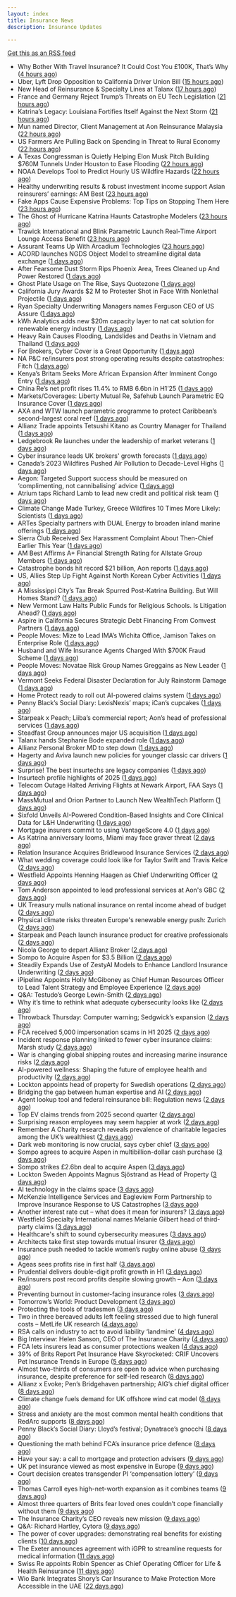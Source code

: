 ```yaml
---
layout: index
title: Insurance News
description: Insurance Updates

---
```


[Get this as an RSS feed](/insurance.rss)

<!-- news_marker starts -->
- Why Bother With Travel Insurance? It Could Cost You £100K, That’s Why ([4 hours ago](https://insurance-edge.net/2025/08/30/why-bother-with-travel-insurance-it-could-cost-you-100k-thats-why/))
- Uber, Lyft Drop Opposition to California Driver Union Bill ([15 hours ago](https://www.insurancejournal.com/news/west/2025/08/29/837519.htm))
- New Head of Reinsurance & Specialty Lines at Talanx ([17 hours ago](https://insurance-edge.net/2025/08/29/new-head-of-reinsurance-specialty-lines-at-talanx/))
- France and Germany Reject Trump’s Threats on EU Tech Legislation ([21 hours ago](https://www.insurancejournal.com/news/international/2025/08/29/837499.htm))
- Katrina’s Legacy: Louisiana Fortifies Itself Against the Next Storm ([21 hours ago](https://www.insurancejournal.com/news/national/2025/08/29/837490.htm))
- Mun named Director, Client Management at Aon Reinsurance Malaysia ([22 hours ago](https://www.reinsurancene.ws/mun-named-director-client-management-at-aon-reinsurance-malaysia/))
- US Farmers Are Pulling Back on Spending in Threat to Rural Economy ([22 hours ago](https://www.insurancejournal.com/news/midwest/2025/08/29/837481.htm))
- A Texas Congressman is Quietly Helping Elon Musk Pitch Building $760M Tunnels Under Houston to Ease Flooding ([22 hours ago](https://www.insurancejournal.com/news/southcentral/2025/08/29/837475.htm))
- NOAA Develops Tool to Predict Hourly US Wildfire Hazards ([22 hours ago](https://www.insurancejournal.com/news/national/2025/08/29/837470.htm))
- Healthy underwriting results & robust investment income support Asian reinsurers’ earnings: AM Best ([23 hours ago](https://www.reinsurancene.ws/healthy-underwriting-results-robust-investment-income-support-asian-reinsurers-earnings-am-best/))
- Fake Apps Cause Expensive Problems: Top Tips on Stopping Them Here ([23 hours ago](https://insurance-edge.net/2025/08/29/fake-apps-cause-expensive-problems-top-tips-on-stopping-them-here/))
- The Ghost of Hurricane Katrina Haunts Catastrophe Modelers ([23 hours ago](https://www.insurancejournal.com/news/national/2025/08/29/836870.htm))
- Trawick International and Blink Parametric Launch Real-Time Airport Lounge Access Benefit ([23 hours ago](https://www.insurtechinsights.com/trawick-international-and-blink-parametric-launch-real-time-airport-lounge-access-benefit/))
- Assurant Teams Up With Arcadium Technologies ([23 hours ago](https://insurance-edge.net/2025/08/29/assurant-teams-up-with-arcadium-technologies/))
- ACORD launches NGDS Object Model to streamline digital data exchange ([1 days ago](https://www.reinsurancene.ws/acord-launches-ngds-object-model-to-streamline-digital-data-exchange/))
- After Fearsome Dust Storm Rips Phoenix Area, Trees Cleaned up And Power Restored ([1 days ago](https://www.insurancejournal.com/news/west/2025/08/29/837466.htm))
- Ghost Plate Usage on The Rise, Says Quotezone ([1 days ago](https://insurance-edge.net/2025/08/29/ghost-plate-usage-on-the-rise-says-quotezone/))
- California Jury Awards $2 M to Protester Shot in Face With Nonlethal Projectile ([1 days ago](https://www.insurancejournal.com/news/west/2025/08/29/837462.htm))
- Ryan Specialty Underwriting Managers names Ferguson CEO of US Assure ([1 days ago](https://www.reinsurancene.ws/ryan-specialty-underwriting-managers-names-ferguson-ceo-of-us-assure/))
- kWh Analytics adds new $20m capacity layer to nat cat solution for renewable energy industry ([1 days ago](https://www.reinsurancene.ws/kwh-analytics-adds-new-20m-capacity-layer-to-nat-cat-solution-for-renewable-energy-industry/))
- Heavy Rain Causes Flooding, Landslides and Deaths in Vietnam and Thailand ([1 days ago](https://www.insurancejournal.com/news/international/2025/08/29/837453.htm))
- For Brokers, Cyber Cover is a Great Opportunity ([1 days ago](https://insurance-edge.net/2025/08/29/for-brokers-cyber-cover-is-a-great-opportunity/))
- NA P&C re/insurers post strong operating results despite catastrophes: Fitch ([1 days ago](https://www.reinsurancene.ws/na-pc-re-insurers-post-strong-operating-results-despite-catastrophes-fitch/))
- Kenya’s Britam Seeks More African Expansion After Imminent Congo Entry ([1 days ago](https://www.insurancejournal.com/news/international/2025/08/29/837444.htm))
- China Re’s net profit rises 11.4% to RMB 6.6bn in H1’25 ([1 days ago](https://www.reinsurancene.ws/china-res-net-profit-rises-11-4-to-rmb-6-6bn-in-h125/))
- Markets/Coverages: Liberty Mutual Re, Safehub Launch Parametric EQ Insurance Cover ([1 days ago](https://www.insurancejournal.com/news/international/2025/08/29/837438.htm))
- AXA and WTW launch parametric programme to protect Caribbean’s second-largest coral reef ([1 days ago](https://www.reinsurancene.ws/axa-and-wtw-launch-parametric-programme-to-protect-caribbeans-second-largest-coral-reef/))
- Allianz Trade appoints Tetsushi Kitano as Country Manager for Thailand ([1 days ago](https://www.reinsurancene.ws/allianz-trade-appoints-tetsushi-kitano-as-country-manager-for-thailand/))
- Ledgebrook Re launches under the leadership of market veterans ([1 days ago](https://www.reinsurancene.ws/ledgebrook-re-launches-under-the-leadership-of-market-veterans/))
- Cyber insurance leads UK brokers' growth forecasts ([1 days ago](https://www.insurancebusinessmag.com/uk/news/cyber/cyber-insurance-leads-uk-brokers-growth-forecasts-547857.aspx))
- Canada’s 2023 Wildfires Pushed Air Pollution to Decade-Level Highs ([1 days ago](https://www.insurancejournal.com/news/international/2025/08/29/837433.htm))
- Aegon: Targeted Support success should be measured on ‘complimenting, not cannibalising’ advice ([1 days ago](https://ifamagazine.com/aegon-targeted-support-success-should-be-measured-on-complimenting-not-cannibalising-advice/))
- Atrium taps Richard Lamb to lead new credit and political risk team ([1 days ago](https://www.insurancebusinessmag.com/uk/news/breaking-news/atrium-taps-richard-lamb-to-lead-new-credit-and-political-risk-team-547848.aspx))
- Climate Change Made Turkey, Greece Wildfires 10 Times More Likely: Scientists ([1 days ago](https://www.insurancejournal.com/news/international/2025/08/29/837426.htm))
- ARTes Specialty partners with DUAL Energy to broaden inland marine offerings ([1 days ago](https://www.insurancebusinessmag.com/uk/news/breaking-news/artes-specialty-partners-with-dual-energy-to-broaden-inland-marine-offerings-547839.aspx))
- Sierra Club Received Sex Harassment Complaint About Then-Chief Earlier This Year ([1 days ago](https://www.insurancejournal.com/news/national/2025/08/29/837406.htm))
- AM Best Affirms A+ Financial Strength Rating for Allstate Group Members ([1 days ago](https://www.insurancejournal.com/news/national/2025/08/29/837398.htm))
- Catastrophe bonds hit record $21 billion, Aon reports ([1 days ago](https://www.insurancebusinessmag.com/uk/news/breaking-news/catastrophe-bonds-hit-record-21-billion-aon-reports-547824.aspx))
- US, Allies Step Up Fight Against North Korean Cyber Activities ([1 days ago](https://www.insurancejournal.com/news/national/2025/08/29/837395.htm))
- A Mississippi City’s Tax Break Spurred Post-Katrina Building. But Will Homes Stand? ([1 days ago](https://www.insurancejournal.com/news/southeast/2025/08/29/837414.htm))
- New Vermont Law Halts Public Funds for Religious Schools. Is Litigation Ahead? ([1 days ago](https://www.insurancejournal.com/news/east/2025/08/29/837371.htm))
- Aspire in California Secures Strategic Debt Financing From Comvest Partners ([1 days ago](https://www.insurancejournal.com/news/west/2025/08/29/837365.htm))
- People Moves: Mize to Lead IMA’s Wichita Office, Jamison Takes on Enterprise Role ([1 days ago](https://www.insurancejournal.com/news/midwest/2025/08/29/837404.htm))
- Husband and Wife Insurance Agents Charged With $700K Fraud Scheme ([1 days ago](https://www.insurancejournal.com/news/east/2025/08/29/837333.htm))
- People Moves: Novatae Risk Group Names Greggains as New Leader ([1 days ago](https://www.insurancejournal.com/news/southcentral/2025/08/29/837399.htm))
- Vermont Seeks Federal Disaster Declaration for July Rainstorm Damage ([1 days ago](https://www.insurancejournal.com/news/east/2025/08/29/837361.htm))
- Home Protect ready to roll out AI-powered claims system ([1 days ago](https://www.postonline.co.uk/news/7958319/home-protect-ready-to-roll-out-ai-powered-claims-system))
- Penny Black’s Social Diary: LexisNexis’ maps; iCan’s cupcakes ([1 days ago](https://www.postonline.co.uk/people/7958246/penny-black%E2%80%99s-social-diary-lexisnexis%E2%80%99-maps-ican%E2%80%99s-cupcakes))
- Starpeak x Peach; Liiba’s commercial report; Aon’s head of professional services ([1 days ago](https://www.postonline.co.uk/news/7958924/starpeak-x-peach-liiba%E2%80%99s-commercial-report-aon%E2%80%99s-head-of-professional-services))
- Steadfast Group announces major US acquisition ([1 days ago](https://www.insurancebusinessmag.com/uk/news/breaking-news/steadfast-group-announces-major-us-acquisition-547806.aspx))
- Talanx hands Stephanie Bode expanded role ([1 days ago](https://www.insurancebusinessmag.com/uk/news/breaking-news/talanx-hands-stephanie-bode-expanded-role-547793.aspx))
- Allianz Personal Broker MD to step down ([1 days ago](https://www.insurancebusinessmag.com/uk/news/breaking-news/allianz-personal-broker-md-to-step-down-547792.aspx))
- Hagerty and Aviva launch new policies for younger classic car drivers ([1 days ago](https://www.insurancebusinessmag.com/uk/news/breaking-news/hagerty-and-aviva-launch-new-policies-for-younger-classic-car-drivers-547789.aspx))
- Surprise! The best insurtechs are legacy companies ([1 days ago](https://www.dig-in.com/opinion/the-best-insurtechs-are-legacy-companies))
- Insurtech profile highlights of 2025 ([1 days ago](https://www.dig-in.com/list/insurtech-profile-highlights-of-2025))
- Telecom Outage Halted Arriving Flights at Newark Airport, FAA Says ([1 days ago](https://www.insurancejournal.com/news/east/2025/08/28/837387.htm))
- MassMutual and Orion Partner to Launch New WealthTech Platform ([1 days ago](https://www.insurtechinsights.com/massmutual-and-orion-partner-to-launch-new-wealthtech-platform/))
- Sixfold Unveils AI-Powered Condition-Based Insights and Core Clinical Data for L&H Underwriting ([1 days ago](https://www.insurtechinsights.com/sixfold-unveils-ai-powered-condition-based-insights-and-core-clinical-data-for-lh-underwriting/))
- Mortgage insurers commit to using VantageScore 4.0 ([1 days ago](https://www.dig-in.com/news/mortgage-insurers-commit-to-using-vantagescore-4-0))
- As Katrina anniversary looms, Miami may face graver threat ([2 days ago](https://www.dig-in.com/news/analyzing-miamis-hurricane-risk-two-decades-after-katrina))
- Relation Insurance Acquires Bridlewood Insurance Services ([2 days ago](https://www.insurtechinsights.com/relation-insurance-acquires-bridlewood-insurance-services/))
- What wedding coverage could look like for Taylor Swift and Travis Kelce ([2 days ago](https://www.insurancebusinessmag.com/uk/news/breaking-news/what-wedding-coverage-could-look-like-for-taylor-swift-and-travis-kelce-547745.aspx))
- Westfield Appoints Henning Haagen as Chief Underwriting Officer ([2 days ago](https://www.insurtechinsights.com/westfield-appoints-henning-haagen-as-chief-underwriting-officer/))
- Tom Anderson appointed to lead professional services at Aon's GBC ([2 days ago](https://www.insurancebusinessmag.com/uk/news/breaking-news/tom-anderson-appointed-to-lead-professional-services-at-aons-gbc-547696.aspx))
- UK Treasury mulls national insurance on rental income ahead of budget ([2 days ago](https://www.insurancebusinessmag.com/uk/news/breaking-news/uk-treasury-mulls-national-insurance-on-rental-income-ahead-of-budget-547679.aspx))
- Physical climate risks threaten Europe's renewable energy push: Zurich ([2 days ago](https://www.insurancebusinessmag.com/uk/news/breaking-news/physical-climate-risks-threaten-europes-renewable-energy-push-zurich-547683.aspx))
- Starpeak and Peach launch insurance product for creative professionals ([2 days ago](https://www.insurancebusinessmag.com/uk/news/breaking-news/starpeak-and-peach-launch-insurance-product-for-creative-professionals-547685.aspx))
- Nicola George to depart Allianz Broker ([2 days ago](https://www.postonline.co.uk/broker/7958923/nicola-george-to-depart-allianz-broker))
- Sompo to Acquire Aspen for $3.5 Billion ([2 days ago](https://www.insurtechinsights.com/sompo-to-acquire-aspen-for-3-5-billion/))
- Steadily Expands Use of ZestyAI Models to Enhance Landlord Insurance Underwriting ([2 days ago](https://www.insurtechinsights.com/steadily-expands-use-of-zestyai-models-to-enhance-landlord-insurance-underwriting/))
- iPipeline Appoints Holly McGiboney as Chief Human Resources Officer to Lead Talent Strategy and Employee Experience ([2 days ago](https://www.insurtechinsights.com/ipipeline-appoints-holly-mcgiboney-as-chief-human-resources-officer-to-lead-talent-strategy-and-employee-experience/))
- Q&A: Testudo’s George Lewin-Smith ([2 days ago](https://www.postonline.co.uk/technology/7958076/qa-testudo%E2%80%99s-george-lewin-smith))
- Why it’s time to rethink what adequate cybersecurity looks like ([2 days ago](https://www.postonline.co.uk/commercial/7958910/why-it%E2%80%99s-time-to-rethink-what-adequate-cybersecurity-looks-like))
- Throwback Thursday: Computer warning; Sedgwick’s expansion ([2 days ago](https://www.postonline.co.uk/technology/7956763/throwback-thursday-computer-warning-sedgwick%E2%80%99s-expansion))
- FCA received 5,000 impersonation scams in H1 2025 ([2 days ago](https://www.insurancebusinessmag.com/uk/news/breaking-news/fca-received-5000-impersonation-scams-in-h1-2025-547649.aspx))
- Incident response planning linked to fewer cyber insurance claims: Marsh study ([2 days ago](https://www.insurancebusinessmag.com/uk/news/cyber/incident-response-planning-linked-to-fewer-cyber-insurance-claims-marsh-study-547641.aspx))
- War is changing global shipping routes and increasing marine insurance risks ([2 days ago](https://www.insurancebusinessmag.com/uk/news/marine/war-is-changing-global-shipping-routes-and-increasing-marine-insurance-risks-547774.aspx))
- AI-powered wellness: Shaping the future of employee health and productivity ([2 days ago](https://www.dig-in.com/opinion/ai-powered-wellness-shaping-the-future-of-employee-health-and-productivity))
- Lockton appoints head of property for Swedish operations ([2 days ago](https://www.insurancebusinessmag.com/uk/news/breaking-news/lockton-appoints-head-of-property-for-swedish-operations-547635.aspx))
- Bridging the gap between human expertise and AI ([2 days ago](https://www.dig-in.com/opinion/bridging-the-gap-between-human-expertise-and-ai))
- Agent lookup tool and federal reinsurance bill: Regulation news ([2 days ago](https://www.dig-in.com/list/agent-lookup-tool-federal-reinsurance-bill-regulation-news))
- Top EV claims trends from 2025 second quarter ([2 days ago](https://www.dig-in.com/list/top-ev-claims-trends-from-q2-2025))
- Surprising reason employees may seem happier at work ([2 days ago](https://www.insurancebusinessmag.com/uk/business-strategy/surprising-reason-employees-may-seem-happier-at-work-547610.aspx))
- Remember A Charity research reveals prevalence of charitable legacies among the UK’s wealthiest ([2 days ago](https://ifamagazine.com/remember-a-charity-research-reveals-prevalence-of-charitable-legacies-among-the-uks-wealthiest/))
- Dark web monitoring is now crucial, says cyber chief ([3 days ago](https://www.insurancebusinessmag.com/uk/news/breaking-news/dark-web-monitoring-is-now-crucial-says-cyber-chief-547676.aspx))
- Sompo agrees to acquire Aspen in multibillion-dollar cash purchase ([3 days ago](https://www.insurancebusinessmag.com/uk/news/breaking-news/sompo-agrees-to-acquire-aspen-in-multibilliondollar-cash-purchase-547583.aspx))
- Sompo strikes £2.6bn deal to acquire Aspen ([3 days ago](https://www.postonline.co.uk/commercial/7958922/sompo-strikes-%C2%A326bn-deal-to-acquire-aspen))
- Lockton Sweden Appoints Magnus Sjöstrand as Head of Property ([3 days ago](https://www.insurtechinsights.com/lockton-sweden-appoints-magnus-sjostrand-as-head-of-property/))
- AI technology in the claims space ([3 days ago](https://www.dig-in.com/podcast/ai-technology-in-the-claims-space))
- McKenzie Intelligence Services and Eagleview Form Partnership to Improve Insurance Response to US Catastrophes ([3 days ago](https://www.insurtechinsights.com/mckenzie-intelligence-services-and-eagleview-form-partnership-to-improve-insurance-response-to-us-catastrophes/))
- Another interest rate cut – what does it mean for insurers? ([3 days ago](https://www.insurancebusinessmag.com/uk/news/breaking-news/another-interest-rate-cut--what-does-it-mean-for-insurers-547675.aspx))
- Westfield Specialty International names Melanie Gilbert head of third-party claims ([3 days ago](https://www.insurancebusinessmag.com/uk/news/breaking-news/westfield-specialty-international-names-melanie-gilbert-head-of-thirdparty-claims-547553.aspx))
- Healthcare's shift to sound cybersecurity measures ([3 days ago](https://www.dig-in.com/advisers/opinion/healthcares-shift-to-sound-cybersecurity-measures))
- Architects take first step towards mutual insurer ([3 days ago](https://www.postonline.co.uk/commercial/7958921/architects-take-first-step-towards-mutual-insurer))
- Insurance push needed to tackle women’s rugby online abuse ([3 days ago](https://www.postonline.co.uk/commercial/7958920/insurance-push-needed-to-tackle-female-rugby-online-abuse))
- Ageas sees profits rise in first half ([3 days ago](https://www.insurancebusinessmag.com/uk/news/breaking-news/ageas-sees-profits-rise-in-first-half-547530.aspx))
- Prudential delivers double-digit profit growth in H1 ([3 days ago](https://www.insurancebusinessmag.com/uk/news/breaking-news/prudential-delivers-doubledigit-profit-growth-in-h1-547527.aspx))
- Re/insurers post record profits despite slowing growth – Aon ([3 days ago](https://www.insurancebusinessmag.com/uk/news/breaking-news/reinsurers-post-record-profits-despite-slowing-growth--aon-547520.aspx))
- Preventing burnout in customer-facing insurance roles ([3 days ago](https://www.postonline.co.uk/technology/7958034/preventing-burnout-in-customer-facing-insurance-roles))
- Tomorrow’s World: Product Development ([3 days ago](https://www.postonline.co.uk/personal/7958157/tomorrow%E2%80%99s-world-product-development))
- Protecting the tools of tradesmen ([3 days ago](https://www.postonline.co.uk/commercial/7958124/protecting-the-tools-of-tradesmen))
- Two in three bereaved adults left feeling stressed due to high funeral costs – MetLife UK research ([4 days ago](https://ifamagazine.com/two-in-three-bereaved-adults-left-feeling-stressed-due-to-high-funeral-costs-metlife-uk-research/))
- RSA calls on industry to act to avoid liability ‘landmine’ ([4 days ago](https://www.postonline.co.uk/commercial/7958918/rsa-calls-on-industry-to-act-to-avoid-liability-%E2%80%98landmine%E2%80%99))
- Big Interview: Helen Sanson, CEO of The Insurance Charity ([4 days ago](https://www.postonline.co.uk/people/7958165/big-interview-helen-sanson-ceo-of-the-insurance-charity))
- FCA lets insurers lead as consumer protections weaken ([4 days ago](https://www.postonline.co.uk/personal/7958255/fca-lets-insurers-lead-as-consumer-protections-weaken))
- 39% of Brits Report Pet Insurance Have Skyrocketed: CRIF Uncovers Pet Insurance Trends in Europe ([5 days ago](https://thefintechtimes.com/39-of-brits-report-pet-insurance-have-skyrocketed-crif-uncovers-pet-insurance-trends-in-europe/))
- Almost two-thirds of consumers are open to advice when purchasing insurance, despite preference for self-led research ([8 days ago](https://ifamagazine.com/almost-two-thirds-of-consumers-are-open-to-advice-when-purchasing-insurance-despite-preference-for-self-led-research/))
- Allianz x Evoke; Pen’s Bridgehaven partnership; AIG’s chief digital officer ([8 days ago](https://www.postonline.co.uk/news/7958917/allianz-x-evoke-pen%E2%80%99s-bridgehaven-partnership-aig%E2%80%99s-chief-digital-officer))
- Climate change fuels demand for UK offshore wind cat model ([8 days ago](https://www.postonline.co.uk/commercial/7958315/climate-change-fuels-demand-for-uk-offshore-wind-cat-model))
- Stress and anxiety are the most common mental health conditions that RedArc supports ([8 days ago](https://ifamagazine.com/stress-and-anxiety-are-the-most-common-mental-health-conditions-that-redarc-supports/))
- Penny Black’s Social Diary: Lloyd’s festival; Dynatrace’s gnocchi ([8 days ago](https://www.postonline.co.uk/people/7958186/penny-black%E2%80%99s-social-diary-lloyd%E2%80%99s-festival-dynatrace%E2%80%99s-gnocchi))
- Questioning the math behind FCA’s insurance price defence ([8 days ago](https://www.postonline.co.uk/regulation/7958257/questioning-the-math-behind-fca%E2%80%99s-insurance-price-defence))
- Have your say: a call to mortgage and protection advisers ([9 days ago](https://ifamagazine.com/have-your-say-a-call-to-mortgage-and-protection-advisers/))
- UK pet insurance viewed as most expensive in Europe ([9 days ago](https://www.postonline.co.uk/personal/7958915/uk-pet-insurance-viewed-as-most-expensive-in-europe))
- Court decision creates transgender PI ‘compensation lottery’ ([9 days ago](https://www.postonline.co.uk/personal/7958916/court-decision-creates-transgender-pi-%E2%80%98compensation-lottery%E2%80%99))
- Thomas Carroll eyes high-net-worth expansion as it combines teams ([9 days ago](https://www.postonline.co.uk/broker/7958912/thomas-carroll-eyes-high-net-worth-expansion-as-it-combines-teams))
- Almost three quarters of Brits fear loved ones couldn’t cope financially without them ([9 days ago](https://ifamagazine.com/almost-three-quarters-of-brits-fear-loved-ones-couldnt-cope-financially-without-them/))
- The Insurance Charity’s CEO reveals new mission ([9 days ago](https://www.postonline.co.uk/people/7958166/the-insurance-charity%E2%80%99s-ceo-reveals-new-mission))
- Q&A: Richard Hartley, Cytora ([9 days ago](https://www.postonline.co.uk/technology/7958053/qa-richard-hartley-cytora))
- The power of cover upgrades: demonstrating real benefits for existing clients ([10 days ago](https://ifamagazine.com/the-power-of-cover-upgrades-demonstrating-real-benefits-for-existing-clients/))
- The Exeter announces agreement with iGPR to streamline requests for medical information ([11 days ago](https://ifamagazine.com/the-exeter-announces-agreement-with-igpr-to-streamline-requests-for-medical-information/))
- Swiss Re appoints Robin Spencer as Chief Operating Officer for Life & Health Reinsurance ([11 days ago](https://ifamagazine.com/swiss-re-appoints-robin-spencer-as-chief-operating-officer-for-life-health-reinsurance/))
- Wio Bank Integrates Shory’s Car Insurance to Make Protection More Accessible in the UAE ([22 days ago](https://thefintechtimes.com/wio-bank-integrates-shorys-car-insurance-to-make-protection-more-accessible-in-the-uae/))

<!-- news_marker ends -->